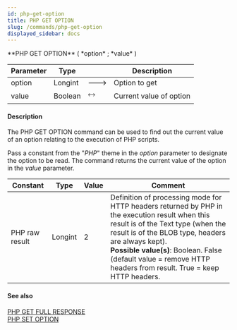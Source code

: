 ```yaml
---
id: php-get-option
title: PHP GET OPTION
slug: /commands/php-get-option
displayed_sidebar: docs
---
```


<!--REF #_command_.PHP GET OPTION.Syntax-->**PHP GET OPTION** ( *option* ; *value* )<!-- END REF-->
<!--REF #_command_.PHP GET OPTION.Params-->
| Parameter | Type |  | Description |
| --- | --- | --- | --- |
| option | Longint | &#x1F852; | Option to get |
| value | Boolean | &#x1F858; | Current value of option |

<!-- END REF-->

#### Description 

<!--REF #_command_.PHP GET OPTION.Summary-->The PHP GET OPTION command can be used to find out the current value of an option relating to the execution of PHP scripts.<!-- END REF--> 

Pass a constant from the "*PHP*" theme in the *option* parameter to designate the option to be read. The command returns the current value of the option in the *value* parameter. 

| Constant       | Type    | Value | Comment                                                                                                                                                                                                                                                                                                                   |
| -------------- | ------- | ----- | ------------------------------------------------------------------------------------------------------------------------------------------------------------------------------------------------------------------------------------------------------------------------------------------------------------------------- |
| PHP raw result | Longint | 2     | Definition of processing mode for HTTP headers returned by PHP in the execution result when this result is of the Text type (when the result is of the BLOB type, headers are always kept).<br/>**Possible value(s)**: Boolean. False (default value = remove HTTP headers from result. True = keep HTTP headers. |

#### See also 

[PHP GET FULL RESPONSE](php-get-full-response.md)  
[PHP SET OPTION](php-set-option.md)  